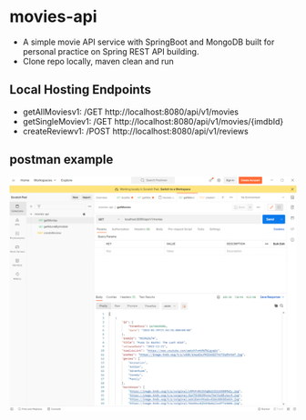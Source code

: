 # movies-api

*  A simple movie API service with SpringBoot and MongoDB built for personal practice on Spring REST API building.
* Clone repo locally, maven clean and run

## Local Hosting Endpoints 
*  getAllMoviesv1: /GET http://localhost:8080/api/v1/movies
*  getSingleMoviev1: /GET http://localhost:8080/api/v1/movies/{imdbId}
*  createReviewv1: /POST http://localhost:8080/api/v1/reviews


## postman example
<p align="center"><img src = "https://github.com/wyu6609/movies-api/blob/main/images/demo.PNG?raw=true"/></p>
